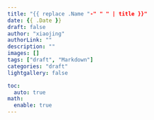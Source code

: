 ```yaml
---
title: "{{ replace .Name "-" " " | title }}"
date: {{ .Date }}
draft: false
author: "xiaojing"
authorLink: ""
description: ""
images: []
tags: ["draft", "Markdown"]
categories: "draft"
lightgallery: false

toc:
  auto: true
math:
  enable: true
---
```



